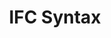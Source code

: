 ---
title: IFC Syntax
description: Industry Foundation classes language support for VSCode
layout: landing

# Switch to true if you want to render the markdown content in this page.
custom-content: false

# Hero section
hero:
  title: "IFC Syntax"
  subtitle: "Industry Foundation classes language support for VSCode"
  button:
    url: vscode:extension/alanrynne.ifc-syntax
    text: "Get it now"
  image:
    url: assets/images/dashboard.png
    alt: dashboard

# Contents section
contents:
  - type: block
    title: Works on **any** VSCode color theme
    text: You can also easily *create your own*!
    image:
      url: assets/images/ifcHighlight-Light-Enabled.png
      alt: light theme
  - title: Easy on your eyes
    text: Identify each entry quickly, fold unnecessary sections...
    image:
      url: assets/images/ifcHighlight-Dark-Enabled.png
      alt: dark theme
  - title: More features to come!
    text: Find all references, code lens, syntax warnings, etc...
    image:
      url: assets/images/ifcHighlightBlueTheme.png
      alt: blue theme

# Testimonial section
testimonial:
  quote: ""
  image: assets/images/
  author:
    name: Alan Rynne
    position: Developer

# Callout section
callout:
  message: Improve your IFC editing experience today!
  button:
    url: vscode:extension/alanrynne.ifc-syntax
    text: Download for VSCode
---